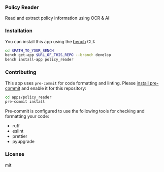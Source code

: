 ### Policy Reader

Read and extract policy information using OCR & AI

### Installation

You can install this app using the [bench](https://github.com/frappe/bench) CLI:

```bash
cd $PATH_TO_YOUR_BENCH
bench get-app $URL_OF_THIS_REPO --branch develop
bench install-app policy_reader
```

### Contributing

This app uses `pre-commit` for code formatting and linting. Please [install pre-commit](https://pre-commit.com/#installation) and enable it for this repository:

```bash
cd apps/policy_reader
pre-commit install
```

Pre-commit is configured to use the following tools for checking and formatting your code:

- ruff
- eslint
- prettier
- pyupgrade

### License

mit
